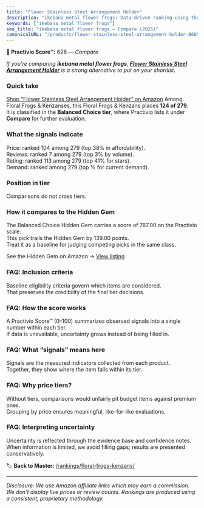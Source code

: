 ```yaml
---
title: "Flower Stainless Steel Arrangement Holder"
description: "ikebana metal flower frogs: Data-driven ranking using the Practivio Score™. Positioned by quality, value, demand, findability, momentum."
keywords: ["ikebana metal flower frogs"]
seo_title: "ikebana metal flower frogs — Compare (2025)"
canonicalURL: "/products/flower-stainless-steel-arrangement-holder-B08MLJ6PLB/"
---
```


**🛒 Practivio Score™:** 628 — _Compare_


*If you're comparing **ikebana metal flower frogs**, **[Flower Stainless Steel Arrangement Holder](https://www.amazon.com/dp/B08MLJ6PLB?tag=practivio-20)** is a strong alternative to put on your shortlist.*
### Quick take
[Shop “Flower Stainless Steel Arrangement Holder” on Amazon](https://www.amazon.com/dp/B08MLJ6PLB?tag=practivio-20)
Among Floral Frogs & Kenzanses, this Floral Frogs & Kenzans places **124 of 279**.  
It is classified in the **Balanced Choice tier**, where Practivio lists it under **Compare** for further evaluation.

### What the signals indicate
Price: ranked 104 among 279 (top 38% in affordability).  
Reviews: ranked 7 among 279 (top 3% by volume).  
Rating: ranked 113 among 279 (top 41% for stars).  
Demand: ranked  among 279 (top % for current demand).

### Position in tier
Comparisons do not cross tiers.

### How it compares to the Hidden Gem
The Balanced Choice Hidden Gem carries a score of 767.00 on the Practivio scale.  
This pick trails the Hidden Gem by 139.00 points.  
Treat it as a baseline for judging competing picks in the same class.  

See the Hidden Gem on Amazon → [View listing](https://www.amazon.com/dp/B07RSN8GZM?tag=practivio-20)

### FAQ: Inclusion criteria
Baseline eligibility criteria govern which items are considered.  
That preserves the credibility of the final tier decisions.

### FAQ: How the score works
A Practivio Score™ (0–100) summarizes observed signals into a single number within each tier.  
If data is unavailable, uncertainty grows instead of being filled in.

### FAQ: What “signals” means here
Signals are the measured indicators collected from each product.  
Together, they show where the item falls within its tier.

### FAQ: Why price tiers?
Without tiers, comparisons would unfairly pit budget items against premium ones.  
Grouping by price ensures meaningful, like-for-like evaluations.

### FAQ: Interpreting uncertainty
Uncertainty is reflected through the evidence base and confidence notes.  
When information is limited, we avoid filling gaps; results are presented conservatively.

<!-- Missing template for Compare/CompareWithinPriceClass -->


🏷️ **Back to Master:** [/rankings/floral-frogs-kenzans/](/rankings/floral-frogs-kenzans/)

---
_Disclosure: We use Amazon affiliate links which may earn a commission. We don’t display live prices or review counts. Rankings are produced using a consistent, proprietary methodology._
